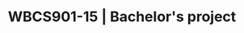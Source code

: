 ---
code: WBCS901-15
coordinator:
  email: paris@cs.rug.nl
  name: Paris Avgeriou
contact:
  header: Contact
  members:
  - paris@cs.rug.nl
title: WBCS901-15 | Bachelor's project
homepage: https://ocasys.rug.nl/current/catalog/course/WBCS901-15
---